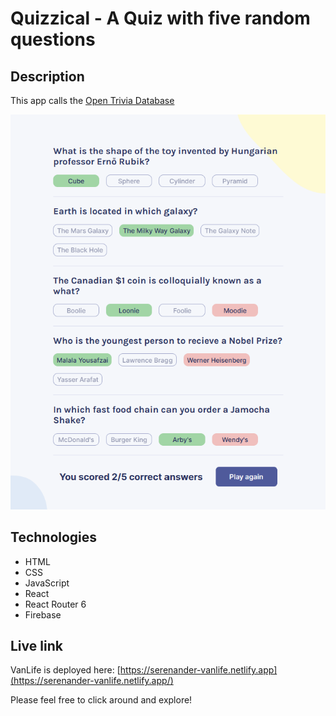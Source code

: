 # Quizzical - A Quiz with five random questions

## Description
This app calls the [Open Trivia Database](https://opentdb.com/)

![Screen shot of Quizzical app](./quizzical.png)

## Technologies
- HTML
- CSS
- JavaScript
- React
- React Router 6
- Firebase

## Live link
VanLife is deployed here:
[https://serenander-vanlife.netlify.app](https://serenander-vanlife.netlify.app/)

Please feel free to click around and explore!
